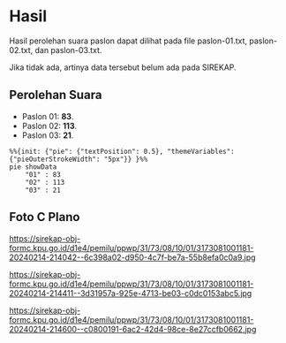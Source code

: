 # Hasil

Hasil perolehan suara paslon dapat dilihat pada file paslon-01.txt, paslon-02.txt, dan paslon-03.txt.

Jika tidak ada, artinya data tersebut belum ada pada SIREKAP.

## Perolehan Suara

 * Paslon 01: **83**.
 * Paslon 02: **113**.
 * Paslon 03: **21**.

```mermaid
%%{init: {"pie": {"textPosition": 0.5}, "themeVariables": {"pieOuterStrokeWidth": "5px"}} }%%
pie showData
    "01" : 83
    "02" : 113
    "03" : 21
```
## Foto C Plano

https://sirekap-obj-formc.kpu.go.id/d1e4/pemilu/ppwp/31/73/08/10/01/3173081001181-20240214-214042--6c398a02-d950-4c7f-be7a-55b8efa0c0a9.jpg

https://sirekap-obj-formc.kpu.go.id/d1e4/pemilu/ppwp/31/73/08/10/01/3173081001181-20240214-214411--3d31957a-925e-4713-be03-c0dc0153abc5.jpg

https://sirekap-obj-formc.kpu.go.id/d1e4/pemilu/ppwp/31/73/08/10/01/3173081001181-20240214-214600--c0800191-6ac2-42d4-98ce-8e27ccfb0662.jpg
